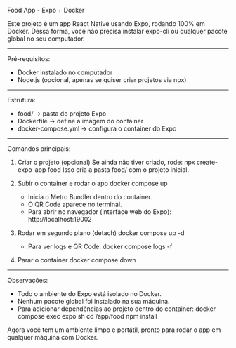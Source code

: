 Food App - Expo + Docker

Este projeto é um app React Native usando Expo, rodando 100% em Docker.
Dessa forma, você não precisa instalar expo-cli ou qualquer pacote global no seu computador.

---

Pré-requisitos:
- Docker instalado no computador
- Node.js (opcional, apenas se quiser criar projetos via npx)

---

Estrutura:
- food/        -> pasta do projeto Expo
- Dockerfile   -> define a imagem do container
- docker-compose.yml -> configura o container do Expo

---

Comandos principais:

1. Criar o projeto (opcional)
   Se ainda não tiver criado, rode:
   npx create-expo-app food
   Isso cria a pasta food/ com o projeto inicial.

2. Subir o container e rodar o app
   docker compose up
   - Inicia o Metro Bundler dentro do container.
   - O QR Code aparece no terminal.
   - Para abrir no navegador (interface web do Expo): http://localhost:19002

3. Rodar em segundo plano (detach)
   docker compose up -d
   - Para ver logs e QR Code:
     docker compose logs -f

4. Parar o container
   docker compose down

---

Observações:
- Todo o ambiente do Expo está isolado no Docker.
- Nenhum pacote global foi instalado na sua máquina.
- Para adicionar dependências ao projeto dentro do container:
   docker compose exec expo sh
   cd /app/food
   npm install <pacote>

Agora você tem um ambiente limpo e portátil, pronto para rodar o app em qualquer máquina com Docker.
